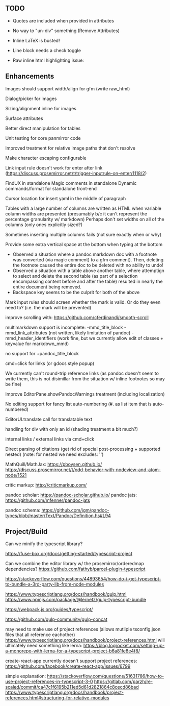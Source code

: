 


## TODO

- Quotes are included when provided in attributes

- No way to "un-div" something (Remove Attributes)

- Inline LaTeX is busted!

- Line block needs a check toggle

- Raw inline html highlighting issue: <blink>&nbsp;</blink>

## Enhancements


Images should support width/align for gfm (write raw_html)

Dialog/picker for images

Sizing/alignment inline for images

Surface attributes

Better direct manipulation for tables

Unit testing for core panmirror code

Improved treatment for relative image paths that don't resolve

Make character escaping configurable

Link input rule doesn't work for enter after link
(https://discuss.prosemirror.net/t/trigger-inputrule-on-enter/1118/2)

FindUX in standalone
Magic comments in standalone
Dynamic commands/format for standalone front-end

Cursor location for insert yaml in the middle of paragraph

Tables with a large number of columns are written as HTML when variable column widths are presented
(presumably b/c it can't represent the percentage granularity w/ markdown)
Perhaps don't set widths on all of the columns (only ones explicitly sized?)

Sometimes inserting multiple columns fails (not sure exactly when or why)

Provide some extra vertical space at the bottom when typing at the bottom

- Observed a situation where a pandoc markdown doc with a footnote was converted (via magic comment) to a gfm
comment). Then, deleting the footnote caused the entire doc to be deleted with no ability to undo!
- Observed a situation with a table above another table, where attemptign to select and delete the second table (as part of a selection encompassing content before and after the table) resulted in nearly the entire document being removed.
- Backspace key seems to be the culprit for both of the above


Mark input rules should screen whether the mark is valid. Or do they even need to?
(i.e. the mark will be prevented)

improve scrolling with: https://github.com/cferdinandi/smooth-scroll

multimarkdown support is incomplete:
   -mmd_title_block
   -mmd_link_attributes (not written, likely limitation of pandoc)
   -mmd_header_identifiers (work fine, but we currently allow edit of classes + keyvalue for markdown_mmd) 

no support for +pandoc_title_block

cmd+click for links (or gdocs style popup)

We currently can't round-trip reference links (as pandoc doesn't seem to write them, this is
not disimillar from the situation w/ inline footnotes so may be fine)

Improve EditorPane.showPandocWarnings treatment (including localization)

No editing support for fancy list auto-numbering (#. as list item that is auto-numbered)

EditorUI.translate call for translatable text

handling for div with only an id (shading treatment a bit much?)

internal links / external links via cmd+click

Direct parsing of citations (get rid of special post-processing + supported nested)
 (note: for nested we need excludes: '')

MathQuill/MathJax: 
   https://pboysen.github.io/
   https://discuss.prosemirror.net/t/odd-behavior-with-nodeview-and-atom-node/1521

critic markup: http://criticmarkup.com/

pandoc scholar: https://pandoc-scholar.github.io/
pandoc jats:    https://github.com/mfenner/pandoc-jats

pandoc schema: https://github.com/jgm/pandoc-types/blob/master/Text/Pandoc/Definition.hs#L94

## Project/Build

Can we minify the typescript library?

https://fuse-box.org/docs/getting-started/typescript-project

Can we combine the editor library w/ the prosemirror/orderedmap dependencies?
https://github.com/fathyb/parcel-plugin-typescript


https://stackoverflow.com/questions/44893654/how-do-i-get-typescript-to-bundle-a-3rd-party-lib-from-node-modules

https://www.typescriptlang.org/docs/handbook/gulp.html
https://www.npmjs.com/package/@lernetz/gulp-typescript-bundle

https://webpack.js.org/guides/typescript/

https://github.com/gulp-community/gulp-concat


may need to make use of project references (allows mutliple tsconfig.json files
that all reference eachother)
   https://www.typescriptlang.org/docs/handbook/project-references.html
will ultimately need something like lerna:
   https://blog.logrocket.com/setting-up-a-monorepo-with-lerna-for-a-typescript-project-b6a81fe8e4f8/

create-react-app currently doesn't support project references:
   https://github.com/facebook/create-react-app/issues/6799

simple explanation:
   https://stackoverflow.com/questions/51631786/how-to-use-project-references-in-typescript-3-0
   https://gitlab.com/parzh/re-scaled/commit/ca47c1f6195b211ed5d61d2821864c8cecd86bad
   https://www.typescriptlang.org/docs/handbook/project-references.html#structuring-for-relative-modules
